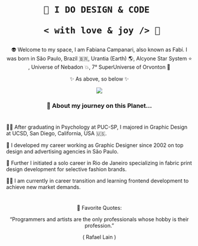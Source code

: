  <h1 align="center">  
    
    
    🎨 I DO DESIGN & CODE 

       < with love & joy /> 🤎  
</h1>

<p align="center"> 👽 Welcome to my space, I am Fabiana Campanari, also known as Fabí. 
I was born in São Paulo, Brazil 🇧🇷, Urantia (Earth) 🌎, Alcyone Star System ⭐️ , Universe of Nebadon 💥, 7° SuperUniverse of Orvonton 💫
</p>

<p align="center">  ✨ As above, so below ✨ </p>

<p align="center">
  <img src="https://user-images.githubusercontent.com/113218619/207962226-673d57ec-c076-47c4-8f8a-c1e57e834f6f.gif" />
</p>
                
### <p align="center"> 🚀 About my journey on this Planet... </p>

#

👩‍🎓  After graduating in Psychology at PUC-SP, I majored in Graphic Design at UCSD, San Diego, California, USA 🇺🇸.

🎨  I developed my career working as Graphic Designer since 2002 on top design and advertising agencies in São Paulo.

👗  Further I initiated a solo career in Rio de Janeiro specializing in fabric print design development for selective fashion brands.

👩‍💻  I am currently in career transition and learning frontend development to achieve new market demands.

#

<p align="center"> 🌟 Favorite Quotes:  </p>
<p align="center"> “Programmers and artists are the only professionals whose hobby is their profession.” </p>
<p align="center">( Rafael Lain ) </p>




 
 
